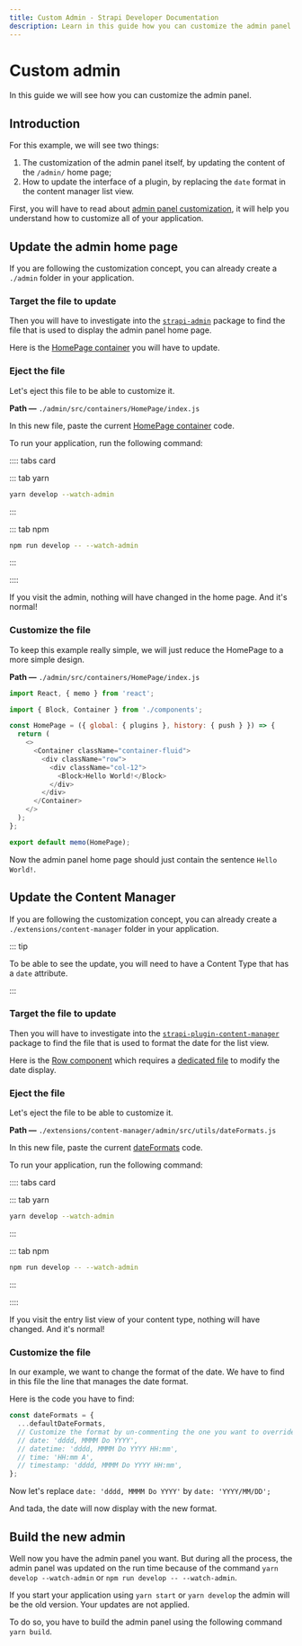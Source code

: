 ```yaml
---
title: Custom Admin - Strapi Developer Documentation
description: Learn in this guide how you can customize the admin panel of your Strapi project.
---
```


# Custom admin

In this guide we will see how you can customize the admin panel.

## Introduction

For this example, we will see two things:

1. The customization of the admin panel itself, by updating the content of the `/admin/` home page;
2. How to update the interface of a plugin, by replacing the `date` format in the content manager list view.

First, you will have to read about [admin panel customization](/developer-docs/latest/development/admin-customization.md), it will help you understand how to customize all of your application.

## Update the admin home page

If you are following the customization concept, you can already create a `./admin` folder in your application.

### Target the file to update

Then you will have to investigate into the [`strapi-admin`](https://github.com/strapi/strapi/tree/master/packages/strapi-admin) package to find the file that is used to display the admin panel home page.

Here is the [HomePage container](https://github.com/strapi/strapi/tree/master/packages/strapi-admin/admin/src/containers/HomePage/index.js) you will have to update.

### Eject the file

Let's eject this file to be able to customize it.

**Path —** `./admin/src/containers/HomePage/index.js`

In this new file, paste the current [HomePage container](https://github.com/strapi/strapi/tree/master/packages/strapi-admin/admin/src/containers/HomePage/index.js) code.

To run your application, run the following command:

:::: tabs card

::: tab yarn

```bash
yarn develop --watch-admin
```

:::

::: tab npm

```bash
npm run develop -- --watch-admin
```

:::

::::

If you visit the admin, nothing will have changed in the home page. And it's normal!

### Customize the file

To keep this example really simple, we will just reduce the HomePage to a more simple design.

**Path —** `./admin/src/containers/HomePage/index.js`

```js
import React, { memo } from 'react';

import { Block, Container } from './components';

const HomePage = ({ global: { plugins }, history: { push } }) => {
  return (
    <>
      <Container className="container-fluid">
        <div className="row">
          <div className="col-12">
            <Block>Hello World!</Block>
          </div>
        </div>
      </Container>
    </>
  );
};

export default memo(HomePage);
```

Now the admin panel home page should just contain the sentence `Hello World!`.

## Update the Content Manager

If you are following the customization concept, you can already create a `./extensions/content-manager` folder in your application.

::: tip

To be able to see the update, you will need to have a Content Type that has a `date` attribute.

:::

### Target the file to update

Then you will have to investigate into the [`strapi-plugin-content-manager`](https://github.com/strapi/strapi/tree/master/packages/strapi-plugin-content-manager) package to find the file that is used to format the date for the list view.

Here is the [Row component](https://github.com/strapi/strapi/blob/master/packages/strapi-plugin-content-manager/admin/src/components/CustomTable/Row.js) which requires a [dedicated file](https://github.com/strapi/strapi/blob/master/packages/strapi-plugin-content-manager/admin/src/utils/dateFormats.js) to modify the date display.

### Eject the file

Let's eject the file to be able to customize it.

**Path —** `./extensions/content-manager/admin/src/utils/dateFormats.js`

In this new file, paste the current [dateFormats](https://github.com/strapi/strapi/blob/master/packages/strapi-plugin-content-manager/admin/src/utils/dateFormats.js) code.

To run your application, run the following command:

:::: tabs card

::: tab yarn

```bash
yarn develop --watch-admin
```

:::

::: tab npm

```bash
npm run develop -- --watch-admin
```

:::

::::

If you visit the entry list view of your content type, nothing will have changed. And it's normal!

### Customize the file

In our example, we want to change the format of the date. We have to find in this file the line that manages the date format.

Here is the code you have to find:

```js
const dateFormats = {
  ...defaultDateFormats,
  // Customize the format by un-commenting the one you want to override it corresponds to the type of your field
  // date: 'dddd, MMMM Do YYYY',
  // datetime: 'dddd, MMMM Do YYYY HH:mm',
  // time: 'HH:mm A',
  // timestamp: 'dddd, MMMM Do YYYY HH:mm',
};
```

Now let's replace `date: 'dddd, MMMM Do YYYY'` by `date: 'YYYY/MM/DD';`

And tada, the date will now display with the new format.

## Build the new admin

Well now you have the admin panel you want. But during all the process, the admin panel was updated on the run time because of the command `yarn develop --watch-admin` or `npm run develop -- --watch-admin`.

If you start your application using `yarn start` or `yarn develop` the admin will be the old version. Your updates are not applied.

To do so, you have to build the admin panel using the following command `yarn build`.
